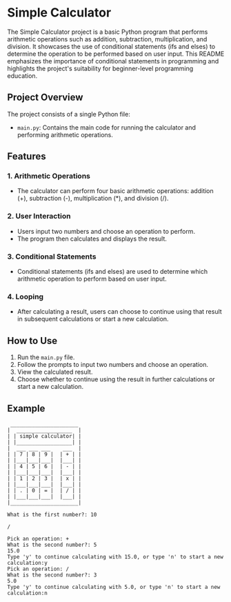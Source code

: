 # Simple Calculator

The Simple Calculator project is a basic Python program that performs arithmetic operations such as addition, subtraction, multiplication, and division. It showcases the use of conditional statements (ifs and elses) to determine the operation to be performed based on user input. This README emphasizes the importance of conditional statements in programming and highlights the project's suitability for beginner-level programming education.

## Project Overview

The project consists of a single Python file:
- `main.py`: Contains the main code for running the calculator and performing arithmetic operations.

## Features

### 1. Arithmetic Operations
- The calculator can perform four basic arithmetic operations: addition (+), subtraction (-), multiplication (*), and division (/).

### 2. User Interaction
- Users input two numbers and choose an operation to perform.
- The program then calculates and displays the result.

### 3. Conditional Statements
- Conditional statements (ifs and elses) are used to determine which arithmetic operation to perform based on user input.

### 4. Looping
- After calculating a result, users can choose to continue using that result in subsequent calculations or start a new calculation.

## How to Use

1. Run the `main.py` file.
2. Follow the prompts to input two numbers and choose an operation.
3. View the calculated result.
4. Choose whether to continue using the result in further calculations or start a new calculation.

## Example
```
 ______________________
|  __________________  |
| | simple calculator| |
| |__________________| |
|  ___ ___ ___    ___  |
| | 7 | 8 | 9 |  | + | |
| |___|___|___|  |___| |
| | 4 | 5 | 6 |  | - | |
| |___|___|___|  |___| |
| | 1 | 2 | 3 |  | x | |
| |___|___|___|  |___| |
| | . | 0 | = |  | / | |
| |___|___|___|  |___| |
|______________________|

What is the first number?: 10

/

Pick an operation: +
What is the second number?: 5
15.0
Type 'y' to continue calculating with 15.0, or type 'n' to start a new calculation:y
Pick an operation: /
What is the second number?: 3
5.0
Type 'y' to continue calculating with 5.0, or type 'n' to start a new calculation:n
```